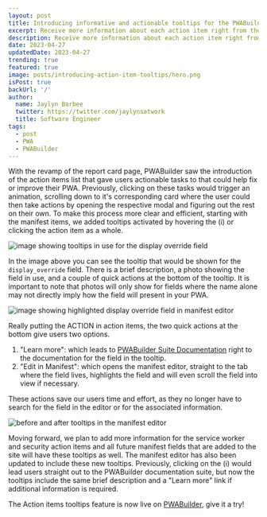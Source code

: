 ```yaml
---
layout: post
title: Introducing informative and actionable tooltips for the PWABuilder Action Items list!
excerpt: Receive more information about each action item right from the report card page.
description: Receive more information about each action item right from the report card page.
date: 2023-04-27
updatedDate: 2023-04-27
trending: true
featured: true
image: posts/introducing-action-item-tooltips/hero.png
isPost: true
backUrl: '/'
author:
  name: Jaylyn Barbee
  twitter: https://twitter.com/jaylynsatwork
  title: Software Engineer
tags:
  - post
  - PWA
  - PWABuilder
---
```


With the revamp of the report card page, PWABuilder saw the introduction of the action items list that gave users actionable tasks to that could help fix or improve their PWA. Previously, clicking on these tasks would trigger an animation, scrolling down to it's corresponding card where the user could then take actions by opening the respective modal and figuring out the rest on their own. To make this process more clear and efficient, starting with the manifest items, we added tooltips activated by hovering the (i) or clicking the action item as a whole. 

<img src="/posts/introducing-action-item-tooltips/tooltips-cover-photo.png" alt="image showing tooltips in use for the display override field">

In the image above you can see the tooltip that would be shown for the `display_override` field. There is a brief description, a photo showing the field in use, and a couple of quick actions at the bottom of the tooltip. It is important to note that photos will only show for fields where the name alone may not directly imply how the field will present in your PWA.

<img src="/posts/introducing-action-item-tooltips/edit-in-manifest-example.png" alt="image showing highlighted display override field in manifest editor">

Really putting the ACTION in action items, the two quick actions at the bottom give users two options.
1. "Learn more": which leads to [PWABuilder Suite Documentation](https://docs.pwabuilder.com/#/) right to the documentation for the field in the tooltip.  
2. "Edit in Manifest": which opens the manifest editor, straight to the tab where the field lives, highlights the field and will even scroll the field into view if necessary.

These actions save our users time and effort, as they no longer have to search for the field in the editor or for the associated information.

<img src="/posts/introducing-action-item-tooltips/before-and-after-manifest-editor-tt.png" alt="before and after tooltips in the manifest editor">

Moving forward, we plan to add more information for the service worker and security action items and all future manifest fields that are added to the site will have these tooltips as well. The manifest editor has also been updated to include these new tooltips. Previously, clicking on the (i) would lead users straight out to the PWABuilder documentation suite, but now the tooltips include the same brief description and a "Learn more" link if additional information is required.

The Action items tooltips feature is now live on [PWABuilder](https://www.pwabuilder.com/), give it a try!
